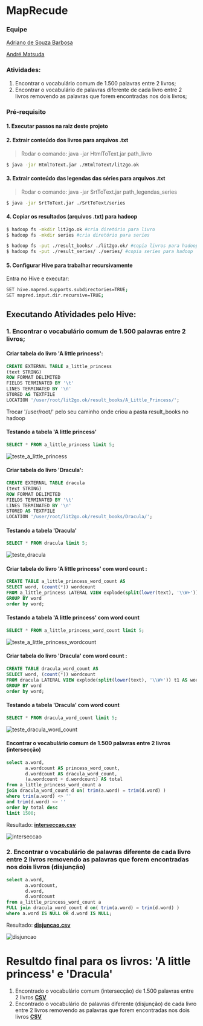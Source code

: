 # MapRecude

### Equipe
[Adriano de Souza Barbosa](https://github.com/adrianosb)

[André Matsuda](https://github.com/andrematsuda)

### Atividades:
1. Encontrar o vocabulário comum de 1.500 palavras entre 2 livros;
2. Encontrar o vocabulário de palavras diferente de cada livro entre 2 livros removendo as palavras que forem encontradas nos dois livros;

### Pré-requisito
#### 1. Executar passos na raiz deste projeto
#### 2. Extrair conteúdo dos livros para arquivos .txt
> Rodar o comando: java -jar HtmlToText.jar path_livro
```sh
$ java -jar HtmlToText.jar ./HtmlToText/lit2go.ok
```
#### 3. Extrair conteúdo das legendas das séries para arquivos .txt
> Rodar o comando: java -jar SrtToText.jar path_legendas_series
```sh
$ java -jar SrtToText.jar ./SrtToText/series
```

#### 4. Copiar os resultados (arquivos .txt) para hadoop
```sh
$ hadoop fs -mkdir lit2go.ok #cria diretório para livro
$ hadoop fs -mkdir series #cria diretório para series

$ hadoop fs -put ./result_books/ ./lit2go.ok/ #copia livros para hadoop
$ hadoop fs -put ./result_series/ ./series/ #copia series para hadoop
```

#### 5. Configurar Hive para trabalhar recursivamente
Entra no Hive e executar:
```sh
SET hive.mapred.supports.subdirectories=TRUE;
SET mapred.input.dir.recursive=TRUE;
```

## Executando Atividades pelo Hive:
### 1. Encontrar o vocabulário comum de 1.500 palavras entre 2 livros;

#### Criar tabela do livro 'A little princess':
```sql
CREATE EXTERNAL TABLE a_little_princess
(text STRING)
ROW FORMAT DELIMITED
FIELDS TERMINATED BY '\t'
LINES TERMINATED BY '\n'
STORED AS TEXTFILE
LOCATION '/user/root/lit2go.ok/result_books/A_Little_Princess/';
```
Trocar '/user/root/' pelo seu caminho onde criou a pasta result_books no hadoop

#### Testando a tabela 'A little princess'
```sql
SELECT * FROM a_little_princess limit 5;
```
![teste_a_little_princess](images/teste_a_little_princess.png)

#### Criar tabela do livro 'Dracula':
```sql
CREATE EXTERNAL TABLE dracula
(text STRING)
ROW FORMAT DELIMITED
FIELDS TERMINATED BY '\t'
LINES TERMINATED BY '\n'
STORED AS TEXTFILE
LOCATION '/user/root/lit2go.ok/result_books/Dracula/';
```

#### Testando a tabela 'Dracula'
```sql
SELECT * FROM dracula limit 5;
```
![teste_dracula](images/teste_dracula.png)

#### Criar tabela do livro 'A little princess' com word count :
```sql
CREATE TABLE a_little_princess_word_count AS
SELECT word, (count(*)) wordcount
FROM a_little_princess LATERAL VIEW explode(split(lower(text), '\\W+')) t1 AS word
GROUP BY word
order by word;
```

#### Testando a tabela 'A little princess' com word count
```sql
SELECT * FROM a_little_princess_word_count limit 5;
```
![teste_a_little_princess_wordcount](images/teste_a_little_princess_wordcount.png)

#### Criar tabela do livro 'Dracula' com word count :
```sql
CREATE TABLE dracula_word_count AS
SELECT word, (count(*)) wordcount
FROM dracula LATERAL VIEW explode(split(lower(text), '\\W+')) t1 AS word
GROUP BY word
order by word;
```

#### Testando a tabela 'Dracula' com word count
```sql
SELECT * FROM dracula_word_count limit 5;
```
![teste_dracula_word_count](images/teste_dracula_word_count.png)


#### Encontrar o vocabulário comum de 1.500 palavras entre 2 livros (intersecção)
```sql
select a.word, 
       a.wordcount AS princess_word_count, 
       d.wordcount AS dracula_word_count, 
       (a.wordcount + d.wordcount) AS total
from a_little_princess_word_count a  
join dracula_word_count d on( trim(a.word) = trim(d.word) ) 
where trim(a.word) <> '' 
and trim(d.word) <> ''
order by total desc
limit 1500;
```

Resultado: [**interseccao.csv**](interseccao.csv)

![interseccao](images/interseccao.png)


### 2. Encontrar o vocabulário de palavras diferente de cada livro entre 2 livros removendo as palavras que forem encontradas nos dois livros (disjunção)
```sql
select a.word, 
       a.wordcount, 
       d.word, 
       d.wordcount
from a_little_princess_word_count a  
FULL join dracula_word_count d on( trim(a.word) = trim(d.word) ) 
where a.word IS NULL OR d.word IS NULL;
```

Resultado: [**disjuncao.csv**](disjuncao.csv)

![disjuncao](images/disjuncao.png)

# Resultdo final para os livros: 'A little princess' e 'Dracula'
1. Encontrado o vocabulário comum (intersecção) de 1.500 palavras entre 2 livros  [**CSV**](interseccao.csv)
2. Encontrado o vocabulário de palavras diferente (disjunção) de cada livro entre 2 livros removendo as palavras que forem encontradas nos dois livros  [**CSV**](disjuncao.csv)
